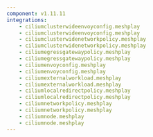 ```yaml
---
component: v1.11.11
integrations:
    - ciliumclusterwideenvoyconfig.meshplay
    - ciliumclusterwideenvoyconfig.meshplay
    - ciliumclusterwidenetworkpolicy.meshplay
    - ciliumclusterwidenetworkpolicy.meshplay
    - ciliumegressgatewaypolicy.meshplay
    - ciliumegressgatewaypolicy.meshplay
    - ciliumenvoyconfig.meshplay
    - ciliumenvoyconfig.meshplay
    - ciliumexternalworkload.meshplay
    - ciliumexternalworkload.meshplay
    - ciliumlocalredirectpolicy.meshplay
    - ciliumlocalredirectpolicy.meshplay
    - ciliumnetworkpolicy.meshplay
    - ciliumnetworkpolicy.meshplay
    - ciliumnode.meshplay
    - ciliumnode.meshplay
---
```


